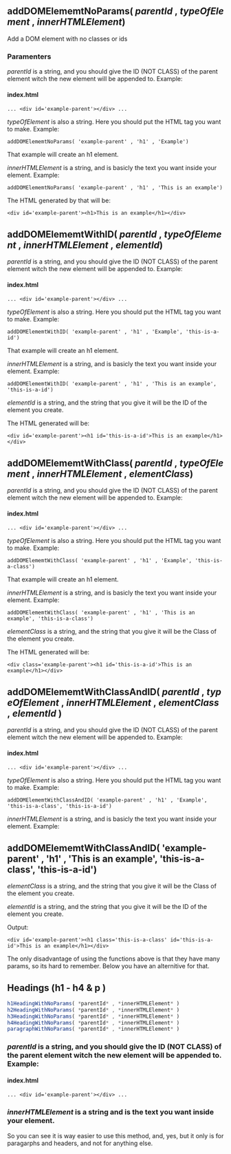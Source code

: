 
## addDOMElememtNoParams( *parentId* , *typeOfElement* , *innerHTMLElement*)

Add a DOM element with no classes or ids

### Paramenters

*parentId* is a string, and you should give the ID (NOT CLASS) of the parent element witch the new element will be appended to. Example:

#### index.html

```... <div id='example-parent'></div> ...```

*typeOfElement* is also a string. Here you should put the HTML tag you want to make. Example:

```addDOMElememtNoParams( 'example-parent' , 'h1' , 'Example')```

That example will create an h1 element.

*innerHTMLElement* is a string, and is basicly the text you want inside your element. Example:

```addDOMElememtNoParams( 'example-parent' , 'h1' , 'This is an example')```

The HTML generated by that will be:

```<div id='example-parent'><h1>This is an example</h1></div>```

## addDOMElememtWithID( *parentId* , *typeOfElement* , *innerHTMLElement* , *elementId*)

*parentId* is a string, and you should give the ID (NOT CLASS) of the parent element witch the new element will be appended to. Example:

#### index.html

```... <div id='example-parent'></div> ...```

*typeOfElement* is also a string. Here you should put the HTML tag you want to make. Example:

```addDOMElememtWithID( 'example-parent' , 'h1' , 'Example', 'this-is-a-id')```

That example will create an h1 element.

*innerHTMLElement* is a string, and is basicly the text you want inside your element. Example:

```addDOMElememtWithID( 'example-parent' , 'h1' , 'This is an example', 'this-is-a-id')```

*elementId* is a string, and the string that you give it will be the ID of the element you create.

The HTML generated will be:

```<div id='example-parent'><h1 id='this-is-a-id'>This is an example</h1></div>```

## addDOMElememtWithClass( *parentId* , *typeOfElement* , *innerHTMLElement* , *elementClass*)

*parentId* is a string, and you should give the ID (NOT CLASS) of the parent element witch the new element will be appended to. Example:

#### index.html

```... <div id='example-parent'></div> ...```

*typeOfElement* is also a string. Here you should put the HTML tag you want to make. Example:

```addDOMElememtWithClass( 'example-parent' , 'h1' , 'Example', 'this-is-a-class')```

That example will create an h1 element.

*innerHTMLElement* is a string, and is basicly the text you want inside your element. Example:

```addDOMElememtWithClass( 'example-parent' , 'h1' , 'This is an example', 'this-is-a-class')```

*elementClass* is a string, and the string that you give it will be the Class of the element you create.

The HTML generated will be:

```<div class='example-parent'><h1 id='this-is-a-id'>This is an example</h1></div>```

## addDOMElememtWithClassAndID( *parentId* , *typeOfElement* , *innerHTMLElement* , *elementClass* , *elementId* )

*parentId* is a string, and you should give the ID (NOT CLASS) of the parent element witch the new element will be appended to. Example:

#### index.html

```... <div id='example-parent'></div> ...```

*typeOfElement* is also a string. Here you should put the HTML tag you want to make. Example:

```addDOMElememtWithClassAndID( 'example-parent' , 'h1' , 'Example', 'this-is-a-class', 'this-is-a-id')```

*innerHTMLElement* is a string, and is basicly the text you want inside your element. Example:

## addDOMElememtWithClassAndID( 'example-parent' , 'h1' , 'This is an example', 'this-is-a-class', 'this-is-a-id')

*elementClass* is a string, and the string that you give it will be the Class of the element you create.

*elementId* is a string, and the string that you give it will be the ID of the element you create.

 Output:

```<div id='example-parent'><h1 class='this-is-a-class' id='this-is-a-id'>This is an example</h1></div>```

The only disadvantage of using the functions above is that they have many params, so its hard to remember. Below you have an alternitive for that.


## Headings (h1 - h4 & p )

```js
h1HeadingWithNoParams( *parentId* , *innerHTMLElement* )
h2HeadingWithNoParams( *parentId* , *innerHTMLElement* )
h3HeadingWithNoParams( *parentId* , *innerHTMLElement* )
h4HeadingWithNoParams( *parentId* , *innerHTMLElement* )
paragraphWithNoParams( *parentId* , *innerHTMLElement* )
```


### *parentId* is a string, and you should give the ID (NOT CLASS) of the parent element witch the new element will be appended to. Example:

#### index.html

```... <div id='example-parent'></div> ...```

### *innerHTMLElement* is a string and is the text you want inside your element.

So you can see it is way easier to use this method, and, yes, but it only is for paragarphs and headers, and not for anything else.
